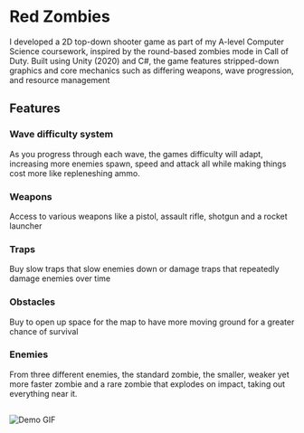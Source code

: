 # Red Zombies
I developed a 2D top-down shooter game as part of my A-level Computer Science coursework, inspired by the round-based zombies mode in Call of Duty. Built using Unity (2020) and C#, the game features stripped-down graphics and core mechanics such as differing weapons, wave progression, and resource management

## Features
### Wave difficulty system
As you progress through each wave, the games difficulty will adapt, increasing more enemies spawn, speed and attack all while making things cost more like repleneshing ammo.
### Weapons
Access to various weapons like a pistol, assault rifle, shotgun and a rocket launcher
### Traps
Buy slow traps that slow enemies down or damage traps that repeatedly damage enemies over time
### Obstacles
Buy to open up space for the map to have more moving ground for a greater chance of survival
### Enemies
From three different enemies, the standard zombie, the smaller, weaker yet more faster zombie and a rare zombie that explodes on impact, taking out everything near it.
##

![Demo GIF](demo.gif)
